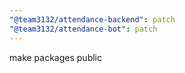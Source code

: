 ```yaml
---
"@team3132/attendance-backend": patch
"@team3132/attendance-bot": patch
---
```


make packages public
